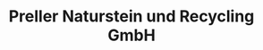 ---
title: "Preller Naturstein und Recycling GmbH"
url: /rudolstadt/preller-naturstein-und-recycling-gmbh/
shop: Allgemein
---